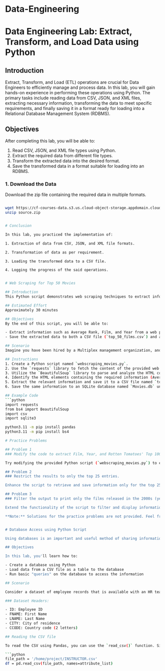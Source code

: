 # Data-Engineering

# Data Engineering Lab: Extract, Transform, and Load Data using Python

## Introduction

Extract, Transform, and Load (ETL) operations are crucial for Data Engineers to efficiently manage and process data. In this lab, you will gain hands-on experience in performing these operations using Python. The primary tasks include reading data from CSV, JSON, and XML files, extracting necessary information, transforming the data to meet specific requirements, and finally saving it in a format ready for loading into a Relational Database Management System (RDBMS).

## Objectives

After completing this lab, you will be able to:

1. Read CSV, JSON, and XML file types using Python.
2. Extract the required data from different file types.
3. Transform the extracted data into the desired format.
4. Save the transformed data in a format suitable for loading into an RDBMS.


### 1. Download the Data

Download the zip file containing the required data in multiple formats.

```bash -- If wget is not installed then install using brew install wget

wget https://cf-courses-data.s3.us.cloud-object-storage.appdomain.cloud/IBMDeveloperSkillsNetwork-PY0221EN-SkillsNetwork/labs/module%206/Lab%20-%20Extract%20Transform%20Load/data/source.zip
unzip source.zip


# Conclusion

In this lab, you practiced the implementation of:

1. Extraction of data from CSV, JSON, and XML file formats.

2. Transformation of data as per requirement.

3. Loading the transformed data to a CSV file.

4. Logging the progress of the said operations.


# Web Scraping for Top 50 Movies

## Introduction
This Python script demonstrates web scraping techniques to extract information about the top 50 movies with the best average rating from a specific web page. The script utilizes the `requests` and `BeautifulSoup` libraries to fetch and parse the HTML content, respectively.

## Estimated Effort
Approximately 30 minutes

## Objectives
By the end of this script, you will be able to:

- Extract information such as Average Rank, Film, and Year from a web page
- Save the extracted data to both a CSV file (`top_50_films.csv`) and an SQLite database (`Movies.db`)

## Scenario
Imagine you have been hired by a Multiplex management organization, and your task is to extract information from the [provided web link](https://web.archive.org/web/20230902185655/https://en.everybodywiki.com/100_Most_Highly-Ranked_Films). The information needed includes Average Rank, Film, and Year for the top 50 movies.

## Instructions
1. Create a Python script named `webscraping_movies.py`.
2. Use the `requests` library to fetch the content of the provided web page.
3. Utilize the `BeautifulSoup` library to parse and analyze the HTML code.
4. Identify the HTML elements containing the required information (Average Rank, Film, and Year).
5. Extract the relevant information and save it to a CSV file named `top_50_films.csv`.
6. Save the same information to an SQLite database named `Movies.db` under the table name `Top_50`.

## Example Code
```python
import requests
from bs4 import BeautifulSoup
import csv
import sqlite3

python3.11 -m pip install pandas
python3.11 -m pip install bs4

# Practice Problems

## Problem 1
### Modify the code to extract Film, Year, and Rotten Tomatoes' Top 100 headers.

Try modifying the provided Python script (`webscraping_movies.py`) to extract additional information such as Film, Year, and the Rotten Tomatoes' Top 100 headers. Analyze the HTML structure of the web page and adjust the code accordingly. Save the extracted data to the CSV file and the SQLite database.

## Problem 2
### Restrict the results to only the top 25 entries.

Enhance the script to retrieve and save information only for the top 25 movies instead of the top 50. Adjust the code to handle this restriction while still maintaining the integrity of the extracted data.

## Problem 3
### Filter the output to print only the films released in the 2000s (year 2000 included).

Extend the functionality of the script to filter and display information only for the films released in the 2000s. Update the code to include a condition that checks the release year and prints only the relevant entries meeting the specified criteria.

**Note:** Solutions for the practice problems are not provided. Feel free to use the discussion forums if you need assistance or want to discuss your approach with others.


# Database Access using Python Script

Using databases is an important and useful method of sharing information. To preserve repeated storage of the same files containing the required data, it is a good practice to save the said data on a database on a server and access the required subset of information using database management systems.

## Objectives

In this lab, you'll learn how to:

- Create a database using Python
- Load data from a CSV file as a table to the database
- Run basic "queries" on the database to access the information

## Scenario

Consider a dataset of employee records that is available with an HR team in a CSV file. As a Data Engineer, you are required to create the database called STAFF and load the contents of the CSV file as a table called INSTRUCTORS.

### Dataset Headers:

- ID: Employee ID
- FNAME: First Name
- LNAME: Last Name
- CITY: City of residence
- CCODE: Country code (2 letters)

## Reading the CSV file

To read the CSV using Pandas, you can use the `read_csv()` function. Since this CSV does not contain headers, you can use the keys of the `attribute_dict` dictionary as a list to assign headers to the data.

```python
file_path = '/home/project/INSTRUCTOR.csv'
df = pd.read_csv(file_path, names=attribute_list)

